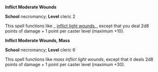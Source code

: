  **Inflict Moderate Wounds**

**School** necromancy; **Level** cleric 2

This spell functions like _ [inflict light wounds](inflictLightWounds.html#_inflict-light-wounds)_, except that you deal 2d8 points of damage + 1 point per caster level (maximum +10).

**Inflict Moderate Wounds, Mass**

**School** necromancy; **Level** cleric 6

This spell functions like _mass inflict light wounds_, except that it deals 2d8 points of damage + 1 point per caster level (maximum +30).

